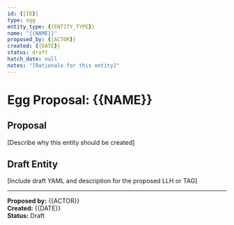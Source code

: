 ```yaml
---
id: {{ID}}
type: egg
entity_type: {{ENTITY_TYPE}}
name: "{{NAME}}"
proposed_by: {{ACTOR}}
created: {{DATE}}
status: draft
hatch_date: null
notes: "[Rationale for this entity]"
---
```


# Egg Proposal: {{NAME}}

## Proposal

[Describe why this entity should be created]

## Draft Entity

[Include draft YAML and description for the proposed LLH or TAG]

---

**Proposed by:** {{ACTOR}}  
**Created:** {{DATE}}  
**Status:** Draft
